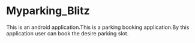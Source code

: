 # Myparking_Blitz
This is an android application.This is a parking booking application.By this application user can book the desire parking slot.
